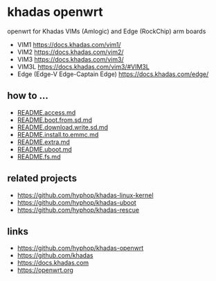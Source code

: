 # khadas openwrt

openwrt for Khadas VIMs (Amlogic) and Edge (RockChip) arm boards

+ VIM1  https://docs.khadas.com/vim1/
+ VIM2  https://docs.khadas.com/vim2/
+ VIM3  https://docs.khadas.com/vim3/
+ VIM3L https://docs.khadas.com/vim3/#VIM3L
+ Edge (Edge-V Edge-Captain Edge) https://docs.khadas.com/edge/

## how to ...

+ [README.access.md](README.access.md)
+ [README.boot.from.sd.md](README.boot.from.sd.md)
+ [README.download.write.sd.md](README.download.write.sd.md)
+ [README.install.to.emmc.md](README.install.to.emmc.md)
+ [README.extra.md](README.extra.md)
+ [README.uboot.md](README.uboot.md)
+ [README.fs.md](README.fs.md)


## related projects

+ https://github.com/hyphop/khadas-linux-kernel
+ https://github.com/hyphop/khadas-uboot
+ https://github.com/hyphop/khadas-rescue

## links

+ https://github.com/hyphop/khadas-openwrt
+ https://github.com/khadas
+ https://docs.khadas.com
+ https://openwrt.org
